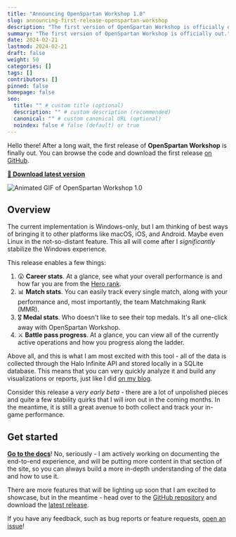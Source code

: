 ```yaml
---
title: "Announcing OpenSpartan Workshop 1.0"
slug: announcing-first-release-openspartan-workshop
description: "The first version of OpenSpartan Workshop is officially out."
summary: "The first version of OpenSpartan Workshop is officially out."
date: 2024-02-21
lastmod: 2024-02-21
draft: false
weight: 50
categories: []
tags: []
contributors: []
pinned: false
homepage: false
seo:
  title: "" # custom title (optional)
  description: "" # custom description (recommended)
  canonical: "" # custom canonical URL (optional)
  noindex: false # false (default) or true
---
```


Hello there! After a long wait, the first release of **OpenSpartan Workshop** is finally out. You can browse the code and download the first release [on GitHub](https://github.com/OpenSpartan/openspartan-workshop).

[**🚀 Download latest version**](https://github.com/OpenSpartan/openspartan-workshop/releases/download/1.0.0/OpenSpartan.Workshop.Installer.Bundle.exe)

![Animated GIF of OpenSpartan Workshop 1.0](images/landing-header.gif)

## Overview

The current implementation is Windows-only, but I am thinking of best ways of bringing it to other platforms like macOS, iOS, and Android. Maybe even Linux in the not-so-distant feature. This all will come after I _significantly_ stabilize the Windows experience.

This release enables a few things:

1. 😲 **Career stats**. At a glance, see what your overall performance is and how far you are from the [Hero rank](https://www.halowaypoint.com/news/career-rank-overview-season-4).
2. 📊 **Match stats**. You can easily track every single match, along with your performance and, most importantly, the team Matchmaking Rank (MMR).
3. 🎖️ **Medal stats**. Who doesn't like to see their top medals. It's all one-click away with OpenSpartan Workshop.
4. ⚔️ **Battle pass progress**. At a glance, you can view all of the currently active operations and how you progress along the ladder.

Above all, and this is what I am most excited with this tool - all of the data is collected through the Halo Infinite API and stored locally in a SQLite database. This means that you can very quickly analyze it and build any visualizations or reports, just like I did [on my blog](https://den.dev/halo).

Consider this release a _very early beta_ - there are a lot of unpolished pieces and quite a few stability quirks that I will iron out in the coming months. In the meantime, it is still a great avenue to both collect and track your in-game performance.

## Get started

[**Go to the docs**](/docs/workshop/guides/get-started/)! No, seriously - I am actively working on documenting the end-to-end experience, and will be putting more content in that section of the site, so you can always build a more in-depth understanding of the data and how to use it.

There are more features that will be lighting up soon that I am excited to showcase, but in the meantime - head over to the [GitHub repository](https://github.com/OpenSpartan/openspartan-workshop) and download the [latest release](https://github.com/OpenSpartan/openspartan-workshop/releases/).

If you have any feedback, such as bug reports or feature requests, [open an issue](https://github.com/OpenSpartan/openspartan-workshop/issues)!
